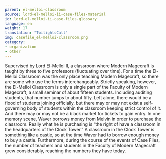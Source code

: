 ```yaml
---
parent: el-melloi-classroom
source: lord-el-melloi-ii-case-files-material
id: lord-el-melloi-ii-case-files-glossary
language: en
weight: 17
translation: "TwilightsCall"
img: casefile_el-melloi-classroom.png
category:
- organization
- other
---
```


Supervised by Lord El-Melloi II, a classroom where Modern Magecraft is taught by three to five professors (fluctuating over time).
For a time the El-Melloi Classroom was the only place teaching Modern Magecraft, so there are some who use the terms interchangeably. Strictly speaking, however, the El-Melloi Classroom is only a single part of the Faculty of Modern Magecraft, a small seminar of about fifteen students. Including auditing students, that number jumps to about fifty. Left alone, there would be a flood of students joining officially, but there may or may not exist a self-governing body of students within the classroom keeping strict control of it. And there may or may not be a black market for tickets to gain entry.
In one memory scene, Waver borrows money from Melvin in order to purchase the classroom. Really what he is purchasing is “the right of have a classroom in the headquarters of the Clock Tower.” A classroom in the Clock Tower is something like a castle, so at the time Waver had to borrow enough money to buy a castle.
Furthermore, during the course of the events of Case Files, the number of teachers and students in the Faculty of Modern Magecraft grew considerably, reaching the numbers they have today.
